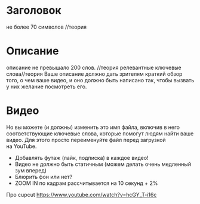 
# Заголовок
не более 70 символов //теория

# Описание
описание не превышало 200 слов. //теория
релевантные ключевые слова//теория
Ваше описание должно дать зрителям краткий обзор того, о чем ваше видео, и оно должно быть написано так, чтобы вызвать у них желание посмотреть его.

# Видео
Но вы можете (и должны) изменить это имя файла, включив в него соответствующие ключевые слова, которые помогут людям найти ваше видео. Для этого просто переименуйте файл перед загрузкой на YouTube.

- Добавлять футаж (лайк, подписка) в каждое видео!
- Видео не должно быть статичным (можем делать очень медленный зум вперед)
- Блюрить фон или нет?
- ZOOM IN по кадрам рассчитывается на 10 секунд + 2%



Про cupcut
https://www.youtube.com/watch?v=hcGY_T-i16c
